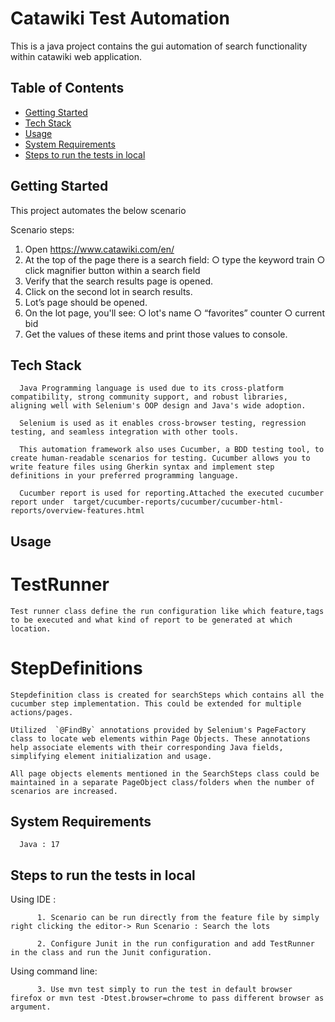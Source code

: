 # Catawiki Test Automation  

This is a java project contains the gui automation of search functionality within catawiki web application.


## Table of Contents

- [Getting Started](#getting-started)
- [Tech Stack](#tech-stack)
- [Usage](#usage)
- [System Requirements](#system-requirements)
- [Steps to run the tests in local](#steps-to-run-the-tests-in-local)


## Getting Started

This project automates the below scenario

Scenario steps:
1. Open https://www.catawiki.com/en/
2. At the top of the page there is a search field:
   ○ type the keyword train
   ○ click magnifier button within a search field
3. Verify that the search results page is opened.
4. Click on the second lot in search results.
5. Lot’s page should be opened.
6. On the lot page, you'll see:
   ○ lot's name
   ○ “favorites” counter
   ○ current bid
7. Get the values of these items and print those values to console.

## Tech Stack

      Java Programming language is used due to its cross-platform compatibility, strong community support, and robust libraries, aligning well with Selenium's OOP design and Java's wide adoption.

      Selenium is used as it enables cross-browser testing, regression testing, and seamless integration with other tools.

      This automation framework also uses Cucumber, a BDD testing tool, to create human-readable scenarios for testing. Cucumber allows you to write feature files using Gherkin syntax and implement step definitions in your preferred programming language.

      Cucumber report is used for reporting.Attached the executed cucumber report under  target/cucumber-reports/cucumber/cucumber-html-reports/overview-features.html

## Usage

# TestRunner

    Test runner class define the run configuration like which feature,tags to be executed and what kind of report to be generated at which location.

# StepDefinitions

    Stepdefinition class is created for searchSteps which contains all the cucumber step implementation. This could be extended for multiple actions/pages.

    Utilized  `@FindBy` annotations provided by Selenium's PageFactory class to locate web elements within Page Objects. These annotations help associate elements with their corresponding Java fields, simplifying element initialization and usage.

    All page objects elements mentioned in the SearchSteps class could be maintained in a separate PageObject class/folders when the number of scenarios are increased.

## System Requirements

      Java : 17

## Steps to run the tests in local

Using IDE :

          1. Scenario can be run directly from the feature file by simply right clicking the editor-> Run Scenario : Search the lots
      
          2. Configure Junit in the run configuration and add TestRunner in the class and run the Junit configuration. 

Using command line:

          3. Use mvn test simply to run the test in default browser firefox or mvn test -Dtest.browser=chrome to pass different browser as argument.
